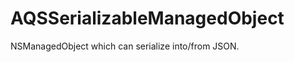 AQSSerializableManagedObject
============================

NSManagedObject which can serialize into/from JSON.
